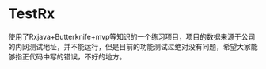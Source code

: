 # TestRx
使用了Rxjava+Butterknife+mvp等知识的一个练习项目，项目的数据来源于公司的内网测试地址，并不能运行，但是目前的功能测试过绝对没有问题，希望大家能够指正代码中写的错误，不好的地方。
